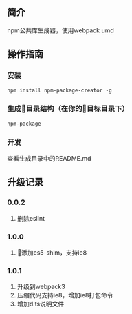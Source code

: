 ## 简介
npm公共库生成器，使用webpack umd
## 操作指南
### 安装
    npm install npm-package-creator -g
### 生成目录结构（在你的目标目录下）
    npm-package
### 开发
查看生成目录中的README.md
## 升级记录
### 0.0.2
1. 删除eslint

### 1.0.0
1. 添加es5-shim，支持ie8

### 1.0.1
1. 升级到webpack3
1. 压缩代码支持ie8，增加ie8打包命令
1. 增加d.ts说明文件
